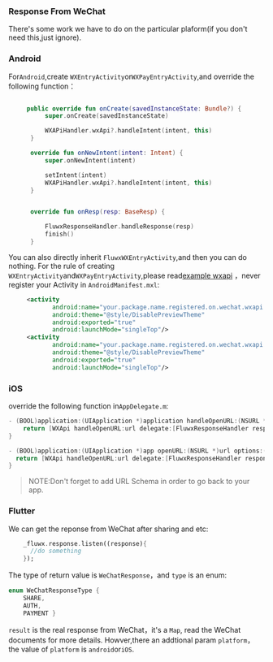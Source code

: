 ### Response From WeChat
There's some work we have to do on the particular plaform(if you don't need this,just ignore).

### Android
For`Android`,create `WXEntryActivity`or`WXPayEntryActivity`,and override the following function：
```kotlin

     public override fun onCreate(savedInstanceState: Bundle?) {
          super.onCreate(savedInstanceState)

          WXAPiHandler.wxApi?.handleIntent(intent, this)
      }

      override fun onNewIntent(intent: Intent) {
          super.onNewIntent(intent)

          setIntent(intent)
          WXAPiHandler.wxApi?.handleIntent(intent, this)
      }


      override fun onResp(resp: BaseResp) {

          FluwxResponseHandler.handleResponse(resp)
          finish()
      }
```
You can also directly inherit `FluwxWXEntryActivity`,and then you can do nothing.
For the rule of creating `WXEntryActivity`and`WXPayEntryActivity`,please read[example wxapi](https://github.com/OpenFlutter/fluwx/tree/master/example/android/app/src/main/kotlin/net/sourceforge/simcpux/wxapi )
，never register your Activity in `AndroidManifest.mxl`:
```xml
     <activity
            android:name="your.package.name.registered.on.wechat.wxapi.WXEntryActivity"
            android:theme="@style/DisablePreviewTheme"
            android:exported="true"
            android:launchMode="singleTop"/>
     <activity
            android:name="your.package.name.registered.on.wechat.wxapi.WXPayEntryActivity"
            android:theme="@style/DisablePreviewTheme"
            android:exported="true"
            android:launchMode="singleTop"/>

```

### iOS
override the following function in`AppDelegate.m`:
```objective-c
- (BOOL)application:(UIApplication *)application handleOpenURL:(NSURL *)url {
    return [WXApi handleOpenURL:url delegate:[FluwxResponseHandler responseHandler]];
}

- (BOOL)application:(UIApplication *)app openURL:(NSURL *)url options:(NSDictionary<NSString*, id> *)options{
  return [WXApi handleOpenURL:url delegate:[FluwxResponseHandler responseHandler]];
}
```

> NOTE:Don't forget to add URL Schema in order to go back to  your app.

### Flutter
We can get the reponse from WeChat after sharing and etc:
```dart
    _fluwx.response.listen((response){
      //do something
    });
```
The type of return value is `WeChatResponse`，and  `type` is an enum:
```dart
enum WeChatResponseType {
    SHARE,
    AUTH,
    PAYMENT }
```
`result` is the real response from WeChat，it's a `Map`, read the WeChat documents for more details.
Howver,there an addtional param  `platform`，the value of `platform` is `android`or`iOS`.
